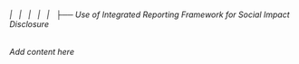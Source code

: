 ###### |   |   |   |   |   ├── Use of Integrated Reporting Framework for Social Impact Disclosure

*Add content here*